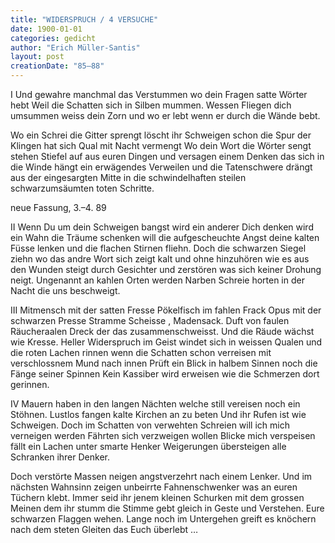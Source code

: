 ```yaml
---
title: "WIDERSPRUCH / 4 VERSUCHE"
date: 1900-01-01
categories: gedicht
author: "Erich Müller-Santis"
layout: post
creationDate: "85–88"
---
```

I
Und gewahre manchmal das Verstummen
wo dein Fragen satte Wörter hebt
Weil die Schatten sich in Silben mummen.
Wessen Fliegen dich umsummen
weiss dein Zorn und wo er lebt
wenn er durch die Wände bebt.

Wo ein Schrei die Gitter sprengt
löscht ihr Schweigen schon die Spur der Klingen
hat sich Qual mit Nacht vermengt
Wo dein Wort die Wörter sengt
stehen Stiefel auf aus euren Dingen
und versagen einem Denken
das sich in die Winde hängt
ein erwägendes Verweilen
und die Tatenschwere drängt
aus der eingesargten Mitte
in die schwindelhaften steilen
schwarzumsäumten toten Schritte.

neue Fassung, 3.–4. 89

II
Wenn Du um dein Schweigen bangst
wird ein anderer Dich denken
wird ein Wahn die Träume schenken
will die aufgescheuchte Angst
deine kalten Füsse lenken
und die flachen Stirnen fliehn.
Doch die schwarzen Siegel ziehn
wo das andre Wort sich zeigt
kalt und ohne hinzuhören
wie es aus den Wunden steigt
durch Gesichter und zerstören
was sich keiner Drohung neigt.
Ungenannt an kahlen Orten
werden Narben Schreie horten
in der Nacht die uns beschweigt.

III
Mitmensch mit der satten Fresse
Pökelfisch im fahlen Frack
Opus mit der schwarzen Presse
Stramme Scheisse , Madensack.
Duft von faulen Räucheraalen
Dreck der das zusammenschweisst.
Und die Räude wächst wie Kresse.
Heller Widerspruch im Geist
windet sich in weissen Qualen
und die roten Lachen rinnen
wenn die Schatten schon verreisen
mit verschlossnem Mund nach innen
Prüft ein Blick in halbem Sinnen
noch die Fänge seiner Spinnen
Kein Kassiber wird erweisen
wie die Schmerzen dort gerinnen.

IV
Mauern haben in den langen
Nächten welche still vereisen
noch ein Stöhnen. Lustlos fangen
kalte Kirchen an zu beten
Und ihr Rufen ist wie Schweigen.
Doch im Schatten von verwehten
Schreien will ich mich verneigen
werden Fährten sich verzweigen
wollen Blicke mich verspeisen
fällt ein Lachen unter smarte Henker
Weigerungen übersteigen
alle Schranken ihrer Denker.

Doch verstörte Massen neigen
angstverzehrt nach einem Lenker.
Und im nächsten Wahnsinn zeigen
unbeirrte Fahnenschwenker
was an euren Tüchern klebt.
Immer seid ihr jenem kleinen
Schurken mit dem grossen Meinen
dem ihr stumm die Stimme gebt
gleich in Geste und Verstehen.
Eure schwarzen Flaggen wehen.
Lange noch im Untergehen
greift es knöchern nach dem steten
Gleiten das Euch überlebt …
